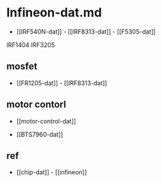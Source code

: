 
# Infineon-dat.md

- [[IRF540N-dat]] - [[IRF8313-dat]] - [[F5305-dat]] 

IRF1404
IRF3205

## mosfet 

- [[FR1205-dat]] - [[IRF8313-dat]]

## motor contorl 

- [[motor-control-dat]]

- [[BTS7960-dat]]


## ref 

- [[chip-dat]] - [[infineon]]